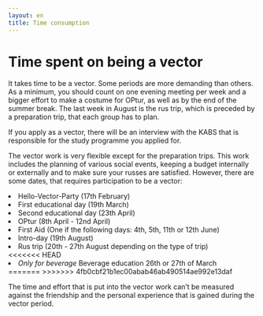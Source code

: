 ```yaml
---
layout: en
title: Time consumption
---
```

<h1>Time spent on being a vector</h1>

<div id="poster-image-long" style="background-image: url('/static/img/bakerVector.webp');">
</div>

<p>It takes time to be a vector. Some periods are more demanding than others. As a minimum, you should count on one evening meeting per week and a bigger effort to make a costume for OPtur, as well as by the end of the summer break. The last week in August is the rus trip, which is preceded by a preparation trip, that each group has to plan.</p>

<p>If you apply as a vector, there will be an interview with the KABS that is responsible for the study programme you applied for.</p> 

<p>The vector work is very flexible except for the preparation trips. This work includes the planning of various social events, keeping a budget internally or externally and to make sure your russes are satisfied. However, there are some dates, that requires participation to be a vector:</p>

<li>Hello-Vector-Party (17th February)</li>
<li>First educational day (19th March)</li>
<li>Second educational day (23th April) </li>
<li>OPtur (8th April - 12nd April)</li>
<li>First Aid (One if the following days: 4th, 5th, 11th or 12th June)</li>
<li>Intro-day (19th August)</li>
<li>Rus trip (20th - 27th August depending on the type of trip)</li>
<<<<<<< HEAD
<li><a style="font-style: italic;">Only for beverage </a>Beverage education 26th or 27th of March</li>
=======
>>>>>>> 4fb0cbf21b1ec00abab46ab490514ae992e13daf

<p>The time and effort that is put into the vector work can’t be measured against the friendship and the personal experience that is gained during the vector period.</p>
